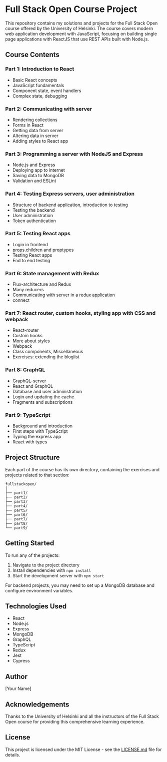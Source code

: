 # Full Stack Open Course Project

This repository contains my solutions and projects for the Full Stack Open course offered by the University of Helsinki. The course covers modern web application development with JavaScript, focusing on building single page applications with ReactJS that use REST APIs built with Node.js.

## Course Contents

### Part 1: Introduction to React
- Basic React concepts
- JavaScript fundamentals
- Component state, event handlers
- Complex state, debugging

### Part 2: Communicating with server
- Rendering collections
- Forms in React
- Getting data from server
- Altering data in server
- Adding styles to React app

### Part 3: Programming a server with NodeJS and Express
- Node.js and Express
- Deploying app to internet
- Saving data to MongoDB
- Validation and ESLint

### Part 4: Testing Express servers, user administration
- Structure of backend application, introduction to testing
- Testing the backend
- User administration
- Token authentication

### Part 5: Testing React apps
- Login in frontend
- props.children and proptypes
- Testing React apps
- End to end testing

### Part 6: State management with Redux
- Flux-architecture and Redux
- Many reducers
- Communicating with server in a redux application
- connect

### Part 7: React router, custom hooks, styling app with CSS and webpack
- React-router
- Custom hooks
- More about styles
- Webpack
- Class components, Miscellaneous
- Exercises: extending the bloglist

### Part 8: GraphQL
- GraphQL-server
- React and GraphQL
- Database and user administration
- Login and updating the cache
- Fragments and subscriptions

### Part 9: TypeScript
- Background and introduction
- First steps with TypeScript
- Typing the express app
- React with types

## Project Structure

Each part of the course has its own directory, containing the exercises and projects related to that section:

```
fullstackopen/
│
├── part1/
├── part2/
├── part3/
├── part4/
├── part5/
├── part6/
├── part7/
├── part8/
└── part9/
```

## Getting Started

To run any of the projects:

1. Navigate to the project directory
2. Install dependencies with `npm install`
3. Start the development server with `npm start`

For backend projects, you may need to set up a MongoDB database and configure environment variables.

## Technologies Used

- React
- Node.js
- Express
- MongoDB
- GraphQL
- TypeScript
- Redux
- Jest
- Cypress

## Author

[Your Name]

## Acknowledgements

Thanks to the University of Helsinki and all the instructors of the Full Stack Open course for providing this comprehensive learning experience.

## License

This project is licensed under the MIT License - see the [LICENSE.md](LICENSE.md) file for details.
